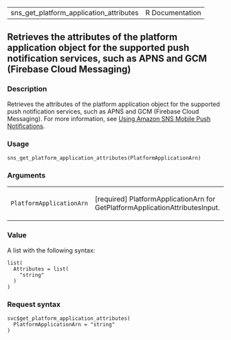 <table style="width: 100%;">
<tbody>
<tr class="odd">
<td>sns_get_platform_application_attributes</td>
<td style="text-align: right;">R Documentation</td>
</tr>
</tbody>
</table>

## Retrieves the attributes of the platform application object for the supported push notification services, such as APNS and GCM (Firebase Cloud Messaging)

### Description

Retrieves the attributes of the platform application object for the
supported push notification services, such as APNS and GCM (Firebase
Cloud Messaging). For more information, see [Using Amazon SNS Mobile
Push
Notifications](https://docs.aws.amazon.com/sns/latest/dg/sns-mobile-application-as-subscriber.html).

### Usage

    sns_get_platform_application_attributes(PlatformApplicationArn)

### Arguments

<table>
<colgroup>
<col style="width: 35%" />
<col style="width: 65%" />
</colgroup>
<tbody>
<tr class="odd">
<td><code
id="sns_get_platform_application_attributes_:_PlatformApplicationArn">PlatformApplicationArn</code></td>
<td><p>[required] PlatformApplicationArn for
GetPlatformApplicationAttributesInput.</p></td>
</tr>
</tbody>
</table>

### Value

A list with the following syntax:

    list(
      Attributes = list(
        "string"
      )
    )

### Request syntax

    svc$get_platform_application_attributes(
      PlatformApplicationArn = "string"
    )
